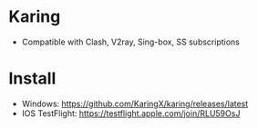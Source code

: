 # Karing
 * Compatible with Clash, V2ray, Sing-box, SS subscriptions

# Install
 * Windows: https://github.com/KaringX/karing/releases/latest
 * IOS TestFlight: https://testflight.apple.com/join/RLU59OsJ
